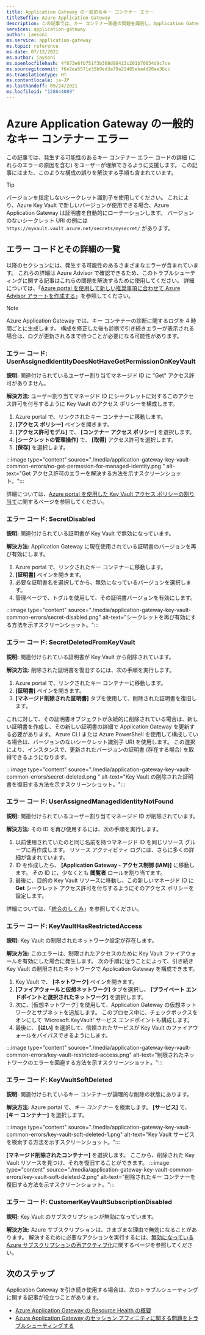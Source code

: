 ```yaml
---
title: Application Gateway の一般的なキー コンテナー エラー
titleSuffix: Azure Application Gateway
description: この記事では、キー コンテナー関連の問題を識別し、Application Gateway のスムーズな操作のためにユーザーがこれらの問題を解決できるように支援します。
services: application-gateway
author: jaesoni
ms.service: application-gateway
ms.topic: reference
ms.date: 07/12/2021
ms.author: jaysoni
ms.openlocfilehash: 4f873e6fb751f3b368d86413c201b70634d9c7ce
ms.sourcegitcommit: f6e2ea5571e35b9ed3a79a22485eba4d20ae36cc
ms.translationtype: HT
ms.contentlocale: ja-JP
ms.lasthandoff: 09/24/2021
ms.locfileid: "128644089"
---
```

# <a name="common-key-vault-errors-in-azure-application-gateway"></a>Azure Application Gateway の一般的なキー コンテナー エラー

この記事では、発生する可能性のあるキー コンテナー エラー コードの詳細 (これらのエラーの原因を含む) をユーザーが理解できるように支援します。 この記事にはまた、このような構成の誤りを解決する手順も含まれています。

> [!TIP]
> バージョンを指定しないシークレット識別子を使用してください。 これにより、Azure Key Vault で新しいバージョンが使用できる場合、Azure Application Gateway は証明書を自動的にローテーションします。 バージョンのないシークレット URI の例には `https://myvault.vault.azure.net/secrets/mysecret/` があります。

## <a name="list-of-error-codes-and-their-details"></a>エラー コードとその詳細の一覧

以降のセクションには、発生する可能性のあるさまざまなエラーが含まれています。 これらの詳細は Azure Advisor で確認できるため、このトラブルシューティングに関する記事はこれらの問題を解決するために使用してください。 詳細については、「[Azure portal を使用して新しい推奨事項に合わせて Azure Advisor アラートを作成する](https://docs.microsoft.com/azure/advisor/advisor-alerts-portal)」を参照してください。

> [!NOTE]
> Azure Application Gateway では、キー コンテナーの診断に関するログを 4 時間ごとに生成します。 構成を修正した後も診断で引き続きエラーが表示される場合は、ログが更新されるまで待つことが必要になる可能性があります。

[comment]: # (エラー コード 1)
### <a name="error-code-userassignedidentitydoesnothavegetpermissiononkeyvault"></a>エラー コード: UserAssignedIdentityDoesNotHaveGetPermissionOnKeyVault 

**説明:** 関連付けられているユーザー割り当てマネージド ID に "Get" アクセス許可がありません。 

**解決方法:** ユーザー割り当てマネージド ID にシークレットに対するこのアクセス許可を付与するように Key Vault のアクセス ポリシーを構成します。 
1. Azure portal で、リンクされたキー コンテナーに移動します。
1. **[アクセス ポリシー]** ペインを開きます。
1. **[アクセス許可モデル]** で、 **[コンテナー アクセス ポリシー]** を選択します。
1. **[シークレットの管理操作]** で、 **[取得]** アクセス許可を選択します。
1. **[保存]** を選択します。

:::image type="content" source="./media/application-gateway-key-vault-common-errors/no-get-permssion-for-managed-identity.png " alt-text="Get アクセス許可のエラーを解決する方法を示すスクリーンショット。":::

詳細については、[Azure portal を使用した Key Vault アクセス ポリシーの割り当て](../key-vault/general/assign-access-policy-portal.md)に関するページを参照してください。

[comment]: # (エラー コード 2)
### <a name="error-code-secretdisabled"></a>エラー コード: SecretDisabled 

**説明:** 関連付けられている証明書が Key Vault で無効になっています。 

**解決方法:** Application Gateway に現在使用されている証明書のバージョンを再び有効にします。
1. Azure portal で、リンクされたキー コンテナーに移動します。
1. **[証明書]** ペインを開きます。
1. 必要な証明書名を選択してから、無効になっているバージョンを選択します。
1. 管理ページで、トグルを使用して、その証明書バージョンを有効にします。

:::image type="content" source="./media/application-gateway-key-vault-common-errors/secret-disabled.png" alt-text="シークレットを再び有効にする方法を示すスクリーンショット。":::

[comment]: # (エラー コード 3)
### <a name="error-code-secretdeletedfromkeyvault"></a>エラー コード: SecretDeletedFromKeyVault 

**説明:** 関連付けられている証明書が Key Vault から削除されています。 

**解決方法:** 削除された証明書を復旧するには、次の手順を実行します。 
1. Azure portal で、リンクされたキー コンテナーに移動します。
1. **[証明書]** ペインを開きます。
1. **[マネージド削除された証明書]** タブを使用して、削除された証明書を復旧します。

これに対して、その証明書オブジェクトが永続的に削除されている場合は、新しい証明書を作成し、その新しい証明書の詳細で Application Gateway を更新する必要があります。 Azure CLI または Azure PowerShell を使用して構成している場合は、バージョンのないシークレット識別子 URI を使用します。 この選択により、インスタンスで、更新されたバージョンの証明書 (存在する場合) を取得できるようになります。

:::image type="content" source="./media/application-gateway-key-vault-common-errors/secret-deleted.png " alt-text="Key Vault の削除された証明書を復旧する方法を示すスクリーンショット。":::

[comment]: # (エラー コード 4)
### <a name="error-code-userassignedmanagedidentitynotfound"></a>エラー コード: UserAssignedManagedIdentityNotFound 

**説明:** 関連付けられているユーザー割り当てマネージド ID が削除されています。 

**解決方法:** その ID を再び使用するには、次の手順を実行します。
1. 以前使用されていたのと同じ名前を持つマネージド ID を同じリソース グループに再作成します。 リソース アクティビティ ログには、さらに多くの詳細が含まれています。 
1. ID を作成したら、 **[Application Gateway - アクセス制御 (IAM)]** に移動します。 その ID に、少なくとも **閲覧者** ロールを割り当てます。
1. 最後に、目的の Key Vault リソースに移動し、この新しいマネージド ID に **Get** シークレット アクセス許可を付与するようにそのアクセス ポリシーを設定します。 

詳細については、「[統合のしくみ](./key-vault-certs.md#how-integration-works)」を参照してください。

[comment]: # (エラー コード 5)
### <a name="error-code-keyvaulthasrestrictedaccess"></a>エラー コード: KeyVaultHasRestrictedAccess

**説明:** Key Vault の制限されたネットワーク設定が存在します。 

**解決方法:** このエラーは、制限されたアクセスのために Key Vault ファイアウォールを有効にした場合に発生します。 次の手順に従うことによって、引き続き Key Vault の制限されたネットワークで Application Gateway を構成できます。
1. Key Vault で、 **[ネットワーク]** ペインを開きます。
1. **[ファイアウォールと仮想ネットワーク]** タブを選択し、 **[プライベート エンドポイントと選択されたネットワーク]** を選択します。
1. 次に、[仮想ネットワーク] を使用して、Application Gateway の仮想ネットワークとサブネットを追加します。 このプロセス中に、チェックボックスをオンにして 'Microsoft.KeyVault' サービス エンドポイントも構成します。
1. 最後に、 **[はい]** を選択して、信頼されたサービスが Key Vault のファイアウォールをバイパスできるようにします。

:::image type="content" source="./media/application-gateway-key-vault-common-errors/key-vault-restricted-access.png" alt-text="制限されたネットワークのエラーを回避する方法を示すスクリーンショット。":::

[comment]: # (エラー コード 6)
### <a name="error-code-keyvaultsoftdeleted"></a>エラー コード: KeyVaultSoftDeleted 

**説明:** 関連付けられているキー コンテナーが論理的な削除の状態にあります。 

**解決方法:** Azure portal で、*キー コンテナー* を検索します。 **[サービス]** で、 **[キー コンテナー]** を選択します。

:::image type="content" source="./media/application-gateway-key-vault-common-errors/key-vault-soft-deleted-1.png" alt-text="Key Vault サービスを検索する方法を示すスクリーンショット。":::

**[マネージド削除されたコンテナー]** を選択します。 ここから、削除された Key Vault リソースを見つけ、それを復旧することができます。
:::image type="content" source="./media/application-gateway-key-vault-common-errors/key-vault-soft-deleted-2.png" alt-text="削除されたキー コンテナーを復旧する方法を示すスクリーンショット。":::

[comment]: # (エラー コード 7)
### <a name="error-code-customerkeyvaultsubscriptiondisabled"></a>エラー コード: CustomerKeyVaultSubscriptionDisabled 

**説明:** Key Vault のサブスクリプションが無効になっています。 

**解決方法:** Azure サブスクリプションは、さまざまな理由で無効になることがあります。 解決するために必要なアクションを実行するには、[無効になっている Azure サブスクリプションの再アクティブ化](../cost-management-billing/manage/subscription-disabled.md)に関するページを参照してください。

## <a name="next-steps"></a>次のステップ

Application Gateway を引き続き使用する場合は、次のトラブルシューティングに関する記事が役立つことがあります。

- [Azure Application Gateway の Resource Health の概要](https://docs.microsoft.com/azure/application-gateway/resource-health-overview)
- [Azure Application Gateway のセッション アフィニティに関する問題をトラブルシューティングする](https://docs.microsoft.com/azure/application-gateway/how-to-troubleshoot-application-gateway-session-affinity-issues)

